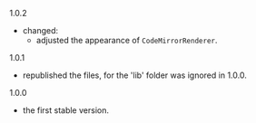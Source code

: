 1.0.2
- changed:
  - adjusted the appearance of `CodeMirrorRenderer`.

1.0.1
- republished the files, for the 'lib' folder was ignored in 1.0.0.

1.0.0
- the first stable version.